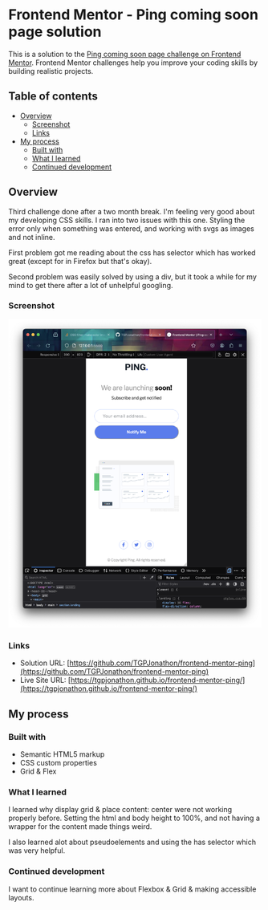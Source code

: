 # Frontend Mentor - Ping coming soon page solution

This is a solution to the [Ping coming soon page challenge on Frontend Mentor](https://www.frontendmentor.io/challenges/ping-single-column-coming-soon-page-5cadd051fec04111f7b848da). Frontend Mentor challenges help you improve your coding skills by building realistic projects.

## Table of contents

- [Overview](#overview)
  - [Screenshot](#screenshot)
  - [Links](#links)
- [My process](#my-process)
  - [Built with](#built-with)
  - [What I learned](#what-i-learned)
  - [Continued development](#continued-development)

## Overview

Third challenge done after a two month break. I'm feeling very good about my developing CSS skills. I ran into two issues with this one. Styling the error only when something was entered, and working with svgs as images and not inline.

First problem got me reading about the css has selector which has worked great (except for in Firefox but that's okay).

Second problem was easily solved by using a div, but it took a while for my mind to get there after a lot of unhelpful googling.

### Screenshot

![Screenshot](./images/screenshot.png)

### Links

- Solution URL: [https://github.com/TGPJonathon/frontend-mentor-ping](https://github.com/TGPJonathon/frontend-mentor-ping)
- Live Site URL: [https://tgpjonathon.github.io/frontend-mentor-ping/](https://tgpjonathon.github.io/frontend-mentor-ping/)

## My process

### Built with

- Semantic HTML5 markup
- CSS custom properties
- Grid & Flex

### What I learned

I learned why display grid & place content: center were not working properly before. Setting the html and body height to 100%, and not having a wrapper for the content made things weird.

I also learned alot about pseudoelements and using the has selector which was very helpful.

### Continued development

I want to continue learning more about Flexbox & Grid & making accessible layouts.
